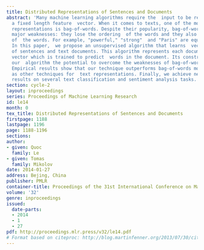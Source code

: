 ```yaml
---
title: Distributed Representations of Sentences and Documents
abstract: 'Many machine learning algorithms require the  input to be represented as
  a fixed length feature  vector. When it comes to texts, one of the most  common
  representations is bag-of-words. Despite their popularity, bag-of-words models have  two
  major weaknesses: they lose the ordering  of the words and they also ignore semantics
  of  the words. For example, "powerful," "strong"  and "Paris" are equally distant.
  In this paper,  we propose an unsupervised algorithm that learns  vector representations
  of sentences and text documents. This algorithm represents each document by a dense
  vector which is trained to predict  words in the document. Its construction gives
  our  algorithm the potential to overcome the weaknesses of bag-of-words models.
  Empirical results show that our technique outperforms bag-of-words models as well
  as other techniques for  text representations. Finally, we achieve new  state-of-the-art
  results on several text classification and sentiment analysis tasks.'
section: cycle-2
layout: inproceedings
series: Proceedings of Machine Learning Research
id: le14
month: 0
tex_title: Distributed Representations of Sentences and Documents
firstpage: 1188
lastpage: 1196
page: 1188-1196
sections: 
author:
- given: Quoc
  family: Le
- given: Tomas
  family: Mikolov
date: 2014-01-27
address: Bejing, China
publisher: PMLR
container-title: Proceedings of the 31st International Conference on Machine Learning
volume: '32'
genre: inproceedings
issued:
  date-parts:
  - 2014
  - 1
  - 27
pdf: http://proceedings.mlr.press/v32/le14.pdf
# Format based on citeproc: http://blog.martinfenner.org/2013/07/30/citeproc-yaml-for-bibliographies/
---
```

